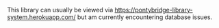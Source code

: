 This library can usually be viewed via https://pontybridge-library-system.herokuapp.com/ but am currently encountering database issues.
